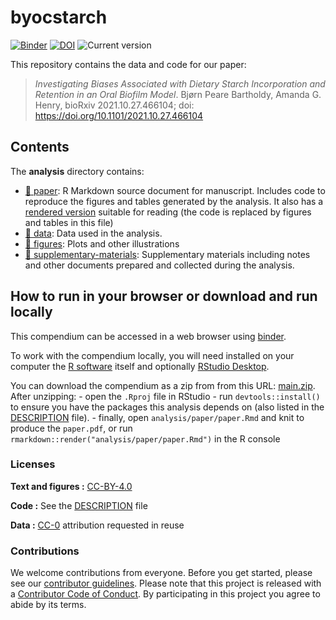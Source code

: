 
<!-- README.md is generated from README.Rmd. Please edit that file -->

# byocstarch

[![Binder](https://mybinder.org/badge_logo.svg)](https://mybinder.org/v2/gh/bbartholdy/byoc-starch/main?urlpath=rstudio)
[![DOI](https://zenodo.org/badge/DOI/10.5281/zenodo.5604670.svg)](https://doi.org/10.5281/zenodo.5604670)
![Current
version](https://img.shields.io/github/v/release/bbartholdy/byoc-starch?label=version)
<!-- DOI badge: [![DOI](.svg)](repo link) -->

<!-- Document structure provided by rrtools package -->

This repository contains the data and code for our paper:

> *Investigating Biases Associated with Dietary Starch Incorporation and
> Retention in an Oral Biofilm Model*. Bjørn Peare Bartholdy, Amanda G.
> Henry, bioRxiv 2021.10.27.466104; doi:
> <https://doi.org/10.1101/2021.10.27.466104>

<!--
Our pre-print is online here:

> Authors, (YYYY). _Investigating Biases Associated with Dietary Starch Incorporation and Retention in an Oral Biofilm Model_. Name of journal/book, Accessed 27 Sep 2022. Online at <https://doi.org/xxx/xxx>

### How to cite

Please cite this compendium as:

> Authors, (2022). _Compendium of R code and data for Investigating Biases Associated with Dietary Starch Incorporation and Retention in an Oral Biofilm Model_. Accessed 27 Sep 2022. Online at <https://doi.org/xxx/xxx> -->

## Contents

The **analysis** directory contains:

-   [:file_folder: paper](/analysis/paper): R Markdown source document
    for manuscript. Includes code to reproduce the figures and tables
    generated by the analysis. It also has a [rendered
    version](https://github.com/bbartholdy/byoc-starch/blob/main/analysis/paper/index.pdf)
    suitable for reading (the code is replaced by figures and tables in
    this file)
-   [:file_folder: data](/analysis/data): Data used in the analysis.
-   [:file_folder: figures](/analysis/figures): Plots and other
    illustrations
-   [:file_folder:
    supplementary-materials](/analysis/supplementary-materials):
    Supplementary materials including notes and other documents prepared
    and collected during the analysis.

## How to run in your browser or download and run locally

This compendium can be accessed in a web browser using
[binder](https://mybinder.org/v2/gh/bbartholdy/byoc-starch/main?urlpath=rstudio).

To work with the compendium locally, you will need installed on your
computer the [R software](https://cloud.r-project.org/) itself and
optionally [RStudio
Desktop](https://rstudio.com/products/rstudio/download/).

You can download the compendium as a zip from from this URL:
[main.zip](/archive/refs/heads/main.zip). After unzipping: - open the
`.Rproj` file in RStudio - run `devtools::install()` to ensure you have
the packages this analysis depends on (also listed in the
[DESCRIPTION](/DESCRIPTION) file). - finally, open
`analysis/paper/paper.Rmd` and knit to produce the `paper.pdf`, or run
`rmarkdown::render("analysis/paper/paper.Rmd")` in the R console

### Licenses

**Text and figures :**
[CC-BY-4.0](http://creativecommons.org/licenses/by/4.0/)

**Code :** See the [DESCRIPTION](DESCRIPTION) file

**Data :** [CC-0](http://creativecommons.org/publicdomain/zero/1.0/)
attribution requested in reuse

### Contributions

We welcome contributions from everyone. Before you get started, please
see our [contributor guidelines](CONTRIBUTING.md). Please note that this
project is released with a [Contributor Code of Conduct](CONDUCT.md). By
participating in this project you agree to abide by its terms.
